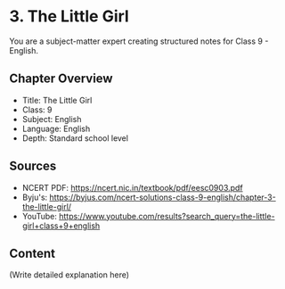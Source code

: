 # 3. The Little Girl

You are a subject-matter expert creating structured notes for Class 9 - English.

## Chapter Overview
- Title: The Little Girl
- Class: 9
- Subject: English
- Language: English
- Depth: Standard school level

## Sources
- NCERT PDF: https://ncert.nic.in/textbook/pdf/eesc0903.pdf
- Byju's: https://byjus.com/ncert-solutions-class-9-english/chapter-3-the-little-girl/
- YouTube: https://www.youtube.com/results?search_query=the-little-girl+class+9+english

## Content
(Write detailed explanation here)

